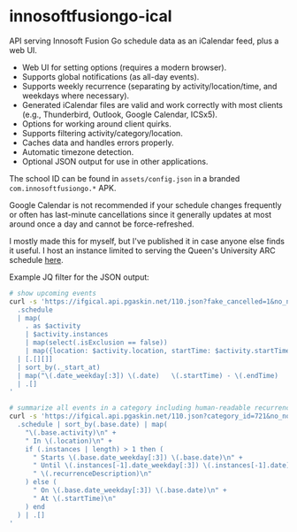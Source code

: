 # innosoftfusiongo-ical

API serving Innosoft Fusion Go schedule data as an iCalendar feed, plus a web UI.

- Web UI for setting options (requires a modern browser).
- Supports global notifications (as all-day events).
- Supports weekly recurrence (separating by activity/location/time, and weekdays where necessary).
- Generated iCalendar files are valid and work correctly with most clients (e.g., Thunderbird, Outlook, Google Calendar, ICSx5).
- Options for working around client quirks.
- Supports filtering activity/category/location.
- Caches data and handles errors properly.
- Automatic timezone detection.
- Optional JSON output for use in other applications.

The school ID can be found in `assets/config.json` in a branded `com.innosoftfusiongo.*` APK.

Google Calendar is not recommended if your schedule changes frequently or often has last-minute cancellations since it generally updates at most around once a day and cannot be force-refreshed.

I mostly made this for myself, but I've published it in case anyone else finds it useful. I host an instance limited to serving the Queen's University ARC schedule [here](https://ifgical.api.pgaskin.net/110).

Example JQ filter for the JSON output:

```bash
# show upcoming events
curl -s 'https://ifgical.api.pgaskin.net/110.json?fake_cancelled=1&no_notifications=1' | jq -r '
  .schedule
  | map(
    . as $activity
    | $activity.instances
    | map(select(.isExclusion == false))
    | map({location: $activity.location, startTime: $activity.startTime} * $activity.base * .))
  | [.[][]]
  | sort_by(._start_at)
  | map("\(.date_weekday[:3]) \(.date)   \(.startTime) - \(.endTime)   \((.activity+(" "*30))[:30]) \((.location+(" "*30))[:30]) \(.description[:60]+(if ((.description | length) > 60) then "..." else "" end))")
  | .[]
'

# summarize all events in a category including human-readable recurrence information
curl -s 'https://ifgical.api.pgaskin.net/110.json?category_id=721&no_notifications=1&describe_recurrence=1' | jq -r '
  .schedule | sort_by(.base.date) | map(
    "\(.base.activity)\n" +
    " In \(.location)\n" +
    if (.instances | length) > 1 then (
      " Starts \(.base.date_weekday[:3]) \(.base.date)\n" +
      " Until \(.instances[-1].date_weekday[:3]) \(.instances[-1].date)\n" +
      " \(.recurrenceDescription)\n"
    ) else (
      " On \(.base.date_weekday[:3]) \(.base.date)\n" +
      " At \(.startTime)\n"
    ) end
  ) | .[]
'
```
